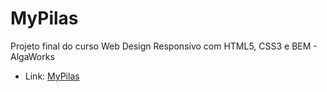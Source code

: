 # MyPilas
Projeto final do curso Web Design Responsivo com HTML5, CSS3 e BEM - AlgaWorks
* Link: <a href="https://raphaelcarneiro.github.io/mypilas/">MyPilas</a>
